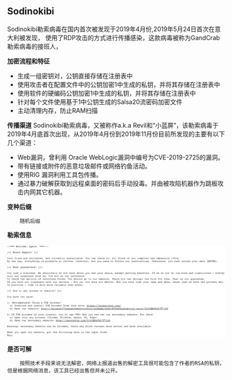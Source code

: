 ## Sodinokibi
Sodinokibi勒索病毒在国内首次被发现于2019年4月份,2019年5月24日首次在意大利被发现，
使用了RDP攻击的方式进行传播感染，这款病毒被称为GandCrab勒索病毒的接班人，

**加密流程和特征**
- 生成一组密钥对，公钥直接存储在注册表中
- 使用攻击者在配置文件中的公钥加密1中生成的私钥，并将其存储在注册表中
- 使用软件的硬编码公钥加密1中生成的私钥，并将其存储在注册表中
- 针对每个文件使用基于1中公钥生成的Salsa20流密码加密文件
- 主动清理内存，防止RAM扫描


**传播渠道**
Sodinokibi勒索病毒，又被称作a.k.a Revil和“小蓝屏”，该勒索病毒于2019年4月底首次出现，从2019年4月份到2019年11月份目前所发现的主要有以下几个渠道：
- Web漏洞，曾利用 Oracle WebLogic漏洞中编号为CVE-2019-2725的漏洞。
- 带有链接或附件的恶意垃圾邮件或网络钓鱼活动。
- 使用RIG 漏洞利用工具包传播。
- 通过暴力破解获取到远程桌面的密码后手动投毒。并由被攻陷机器作为跳板攻击内网其它机器。


**变种后缀**
```
    随机后缀
```

**勒索信息**

![](./勒索信息/Sodinokibi勒索.png)

**是否可解**
```
    按照技术手段来说无法解密，网络上报道出售的解密工具很可能包含了作者的RSA的私钥，但是根据网络消息，该工具已经出售但并未公开。
```
